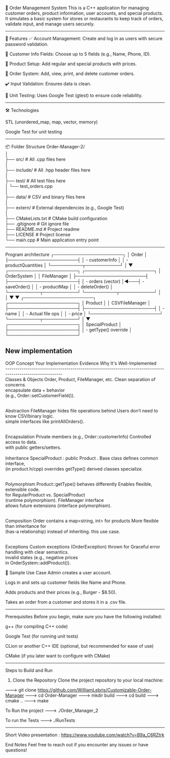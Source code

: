 🧾 Order Management System
This is a C++  application for managing customer orders, product information, user accounts, and special products. It simulates a basic system for stores or restaurants to keep track of orders, validate input, and manage users securely.


**************************************************************************************
📁 Features
✅ Account Management: Create and log in as users with secure password validation.

🧍 Customer Info Fields: Choose up to 5 fields (e.g., Name, Phone, ID).

🛒 Product Setup: Add regular and special products with prices.

🧾 Order System: Add, view, print, and delete customer orders.

✔️ Input Validation: Ensures data is clean.

🔎 Unit Testing: Uses Google Test (gtest) to ensure code reliability.
***************************************************************************



🛠️ Technologies

STL (unordered_map, map, vector, memory)

Google Test for unit testing
****************************************************************** 


📦 Folder Structure
Order-Manager-2/ <br>
│<br>
├── src/                      # All .cpp files here<br>
│<br>
├── include/                  # All .hpp header files here<br>
│<br>
├── test/                     # All test files here<br>
│   └── test_orders.cpp<br>
│<br>
├── data/                     # CSV and binary files here<br>
│<br>
├── extern/                   # External dependencies (e.g., Google Test)<br>
│<br>
├── CMakeLists.txt            # CMake build configuration<br>
├── .gitignore                # Git ignore file<br>
├── README.md                 # Project readme<br>
├── LICENSE                   # Project license<br>
└── main.cpp                  # Main application entry point<br>
*************************************************************************



Program architecture
┌──────────────────────┐
│       Order          │
├──────────────────────┤
│ - customerInfo       │
│ - productQuantities  │
└──────────┬───────────┘
           │
           ▼
┌──────────────────────┐    ┌──────────────────────┐
│    OrderSystem       │    │     FileManager      │
├──────────────────────┤    ├──────────────────────┤
│ - orders (vector)    │◄───┤ - saveOrder()       │
│ - productMap         │    │ - deleteOrder()     │
└──────────┬───────────┘    └──────────┬───────────┘
           │                           │
           ▼                           ▼
┌──────────────────────┐    ┌──────────────────────┐
│       Product        │    │    CSVFileManager    │
├──────────────────────┤    ├──────────────────────┤
│ - name               │    │ - Actual file ops    │
│ - price              │    └──────────────────────┘
└──────────┬───────────┘
           │
           ▼
┌──────────────────────┐
│   SpecialProduct     │
├──────────────────────┤
│ - getType() override │
└──────────────────────┘



## New implementation <br>
OOP Concept                 	Your Implementation Evidence	              Why It's Well-Implemented <br>
----------------------------------------------------------------------------------------------------------<br>
Classes & Objects	            Order, Product, FileManager, etc.  	          Clean separation of concerns.<br>
                                    encapsulate data + behavior<br>
                                 (e.g., Order::setCustomerField()).<br>
<br>

Abstraction	                   FileManager hides file operations behind   	  Users don’t need to know CSV/binary logic. <br>
                                 simple interfaces like printAllOrders().<br>
<br>

Encapsulation	              Private members (e.g., Order::customerInfo) 	  Controlled access to data.<br>
                                 with public getters/setters.<br>
<br>
Inheritance	                    SpecialProduct : public Product .	          Base class defines common interface,<br>
                              (in product.h/cpp) overrides getType()             derived classes specialize.<br>

<br>
Polymorphism	           Product::getType() behaves differently  	          Enables flexible, extensible code.<br>
                           for RegularProduct vs. SpecialProduct<br>
                           (runtime polymorphism). FileManager interface<br>
                           allows future extensions (interface polymorphism).<br>
<br>

Composition	               Order contains a map<string, int> for products	  More flexible than inheritance for <br>
                              (has-a relationship) instead of inheriting.           this use case.<br>
<br>

Exceptions	                Custom exceptions (OrderException) thrown for     	Graceful error handling with clear semantics.<br>
                                 invalid states (e.g., negative prices <br>
                                    in OrderSystem::addProduct()).   <br>

🧠 Sample Use Case
Admin creates a user account.

Logs in and sets up customer fields like Name and Phone.

Adds products and their prices (e.g., Burger - $8.50).

Takes an order from a customer and stores it in a .csv file.
******************************************************************************



Prerequisites
Before you begin, make sure you have the following installed:

g++ (for compiling C++ code)

Google Test (for running unit tests)

CLion or another C++ IDE (optional, but recommended for ease of use)

CMake (if you later want to configure with CMake)
*************************************************************************


Steps to Build and Run
1. Clone the Repository
   Clone the project repository to your local machine:

--->      git clone https://github.com/WilliamLebris/Customizable-Order-Manager
--->      cd Order-Manager
--->      mkdir build
--->      cd build
--->      cmake ..
--->      make

To Run the project 
--->      ./Order_Manager_2

To run the Tests
--->      ./RunTests

*************************************************************************


Short Video presentation : https://www.youtube.com/watch?v=B9a_C6RZtrk

End Notes
Feel free to reach out if you encounter any issues or have questions!









